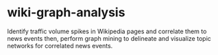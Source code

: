 # wiki-graph-analysis
Identify traffic volume spikes in Wikipedia pages and correlate them to news events then, perform graph mining to delineate and visualize topic networks for correlated news events.
